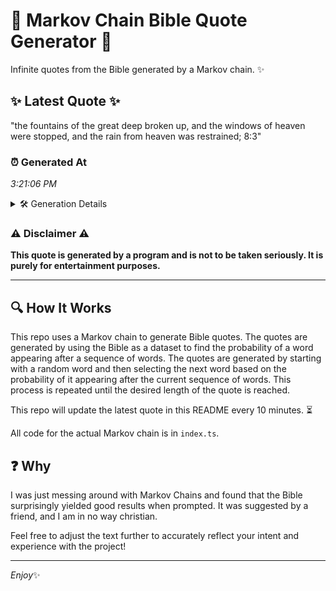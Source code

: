 # 📖 Markov Chain Bible Quote Generator 📖

Infinite quotes from the Bible generated by a Markov chain. ✨

## ✨ Latest Quote ✨
"the fountains of the great deep broken up, and the windows of heaven were stopped, and the rain from heaven was restrained; 8:3"

### ⏰ Generated At
*3:21:06 PM*

<details>
    <summary>🛠️ Generation Details</summary>
    <p>
        <strong>🌱 Seed:</strong> the<br>
        <strong>🔄 Iterations:</strong> 22<br>
        <strong>📜 Context History:</strong><br>[ the ]: fountains<br>[ the, fountains ]: of<br>[ the, fountains, of ]: the<br>[ the, fountains, of, the ]: great<br>[ the, fountains, of, the, great ]: deep<br>[ the, fountains, of, the, great, deep ]: broken<br>[ fountains, of, the, great, deep, broken ]: up,<br>[ of, the, great, deep, broken, up, ]: and<br>[ the, great, deep, broken, up,, and ]: the<br>[ great, deep, broken, up,, and, the ]: windows<br>[ deep, broken, up,, and, the, windows ]: of<br>[ broken, up,, and, the, windows, of ]: heaven<br>[ up,, and, the, windows, of, heaven ]: were<br>[ and, the, windows, of, heaven, were ]: stopped,<br>[ the, windows, of, heaven, were, stopped, ]: and<br>[ windows, of, heaven, were, stopped,, and ]: the<br>[ of, heaven, were, stopped,, and, the ]: rain<br>[ heaven, were, stopped,, and, the, rain ]: from<br>[ were, stopped,, and, the, rain, from ]: heaven<br>[ stopped,, and, the, rain, from, heaven ]: was<br>[ and, the, rain, from, heaven, was ]: restrained;<br>[ the, rain, from, heaven, was, restrained; ]: 8:3<br>
    </p>
</details>

### ⚠️ Disclaimer ⚠️
**This quote is generated by a program and is not to be taken seriously. It is purely for entertainment purposes.**

---

## 🔍 How It Works

This repo uses a Markov chain to generate Bible quotes. The quotes are generated by using the Bible as a dataset to find the probability of a word appearing after a sequence of words. The quotes are generated by starting with a random word and then selecting the next word based on the probability of it appearing after the current sequence of words. This process is repeated until the desired length of the quote is reached.

This repo will update the latest quote in this README every 10 minutes. ⏳

All code for the actual Markov chain is in `index.ts`.

## ❓ Why

I was just messing around with Markov Chains and found that the Bible surprisingly yielded good results when prompted. 
It was suggested by a friend, and I am in no way christian.

Feel free to adjust the text further to accurately reflect your intent and experience with the project!

---

*Enjoy*✨
